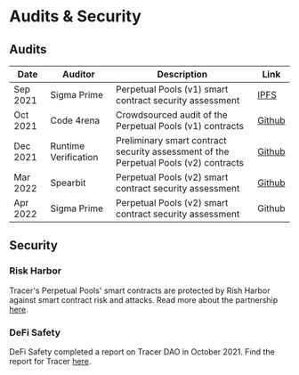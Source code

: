 # Audits & Security

## Audits

| Date     | Auditor              | Description                                                                           | Link                                                                                                                                             |
| -------- | -------------------- | ------------------------------------------------------------------------------------- | ------------------------------------------------------------------------------------------------------------------------------------------------ |
| Sep 2021 | Sigma Prime          | Perpetual Pools (v1) smart contract security assessment                               | [IPFS](https://ipfs.io/ipfs/QmTGAU4mF4P9TFPjSBw5gwUydzF3XX1BfRdX68RnsYjvDs)                                                                      |
| Oct 2021 | Code 4rena           | Crowdsourced audit of the Perpetual Pools (v1) contracts                              | [Github](https://github.com/code-423n4/2021-10-tracer-findings)                                                                                  |
| Dec 2021 | Runtime Verification | Preliminary smart contract security assessment of the Perpetual Pools (v2) contracts  | [Github](https://github.com/mycelium-ethereum/perpetual-pools-contracts-v2-spearbit/blob/pools-v2/Tracer\_Security\_Audit\_Report\_DRAFT\_2.pdf) |
| Mar 2022 | Spearbit             | Perpetual Pools (v2) smart contract security assessment                               | [Github](https://github.com/tracer-protocol/perpetual-pools-contracts/blob/pools-v2/audits/2022\_march\_spearbit/draft.pdf)                      |
| Apr 2022 | Sigma Prime          | Perpetual Pools (v2) smart contract security assessment                               | Github                                                                                                                                           |

## Security

### Risk Harbor

Tracer's Perpetual Pools' smart contracts are protected by Rish Harbor against smart contract risk and attacks. Read more about the partnership [here](https://tracer.finance/radar/risk-harbor/).

### DeFi Safety

DeFi Safety completed a report on Tracer DAO in October 2021. Find the report for Tracer [here](https://www.defisafety.com/pqrs/119).
